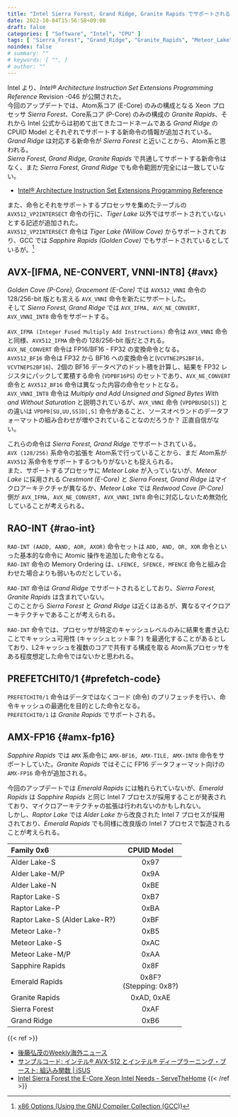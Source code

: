 ```yaml
---
title: "Intel Sierra Forest, Grand Ridge, Granite Rapids でサポートされる新命令"
date: 2022-10-04T15:56:58+09:00
draft: false
categories: [ "Software", "Intel", "CPU" ]
tags: [ "Sierra_Forest", "Grand_Ridge", "Granite_Rapids", "Meteor_Lake", "Emerald_Rapids" ]
noindex: false
# summary: ""
# keywords: [ "", ]
# author: ""
---
```


Intel より、*Intel® Architecture Instruction Set Extensions Programming Reference* Revision -046 が公開された。  
今回のアップデートでは、Atom系コア (E-Core) のみの構成となる Xeon プロセッサ *Sierra Forest*、Core系コア (P-Core) のみの構成の *Granite Rapids*、それから Intel 公式からは初めて出てきたコードネームである *Grand Ridge* の CPUID Model とそれぞれでサポートする新命令の情報が追加されている。  
*Grand Ridge* は対応する新命令が *Sierra Forest* と近いことから、Atom系と思われる。  
*Sierra Forest, Grand Ridge, Granite Rapids* で共通してサポートする新命令はなく、また *Sierra Forest, Grand Ridge* でも命令範囲が完全には一致していない。  

 * [Intel® Architecture Instruction Set Extensions Programming Reference](https://www.intel.com/content/www/us/en/content-details/671368/intel-architecture-instruction-set-extensions-programming-reference.html)

また、命令とそれをサポートするプロセッサを集めたテーブルの `AVX512_VP2INTERSECT` 命令の行に、*Tiger Lake* 以外ではサポートされていないとする記述が追加された。  
`AVX512_VP2INTERSECT` 命令は *Tiger Lake (Willow Cove)* からサポートされており、GCC では *Sapphire Rapids (Golden Cove)* でもサポートされているとしているが。[^gcc]  

[^gcc]: [x86 Options (Using the GNU Compiler Collection (GCC))](https://gcc.gnu.org/onlinedocs/gcc/x86-Options.html)

## AVX-[IFMA, NE-CONVERT, VNNI-INT8] {#avx}
*Golden Cove (P-Core), Gracemont (E-Core)* では `AVX512_VNNI` 命令の 128/256-bit 版とも言える `AVX_VNNI` 命令を新たにサポートした。  
そして *Sierra Forest, Grand Ridge* では `AVX_IFMA, AVX_NE_CONVERT, AVX_VNNI_INT8` 命令をサポートする。  

`AVX_IFMA (Integer Fused Multiply Add Instructions)` 命令は `AVX_VNNI` 命令と同様、`AVX512_IFMA` 命令の 128/256-bit 版だとされる。  
`AVX_NE_CONVERT` 命令は FP16/BF16 - FP32 の変換命令となる。  
`AVX512_BF16` 命令は FP32 から BF16 への変換命令と(`VCVTNE2PS2BF16, VCVTNEPS2BF16`)、2個の BF16 データペアのドット積を計算し、結果を FP32 レジスタにパックして累積する命令 (`VDPBF16PS`) のセットであり、`AVX_NE_CONVERT` 命令と `AVX512_BF16` 命令は異なった内容の命令セットとなる。  
`AVX_VNNI_INT8` 命令は *Multiply and Add Unsigned and Signed Bytes With and Without Saturation* と説明されているが、`AVX_VNNI` 命令 (`VPDPBUSD[S]`) との違いは `VPDPB[SU,UU,SS]D[,S]` 命令があること、ソースオペランドのデータフォーマットの組み合わせが増やされていることなのだろうか？ 正直自信がない。  

これらの命令は *Sierra Forest, Grand Ridge* でサポートされている。  
`AVX (128/256)` 系命令の拡張を Atom系で行っていることから、まだ Atom系が `AVX512` 系命令をサポートするつもりがないとも捉えられる。  
また、サポートするプロセッサに *Meteor Lake* が入っていないが、*Meteor Lake* に採用される *Crestmont (E-Core)* と *Sierra Forest, Grand Ridge* はマイクロアーキテクチャが異なるか、*Meteor Lake* では *Redwood Cove (P-Core)* 側が `AVX_IFMA, AVX_NE_CONVERT, AVX_VNNI_INT8` 命令に対応しないため無効化していることが考えられる。  
 
## RAO-INT {#rao-int}
`RAO-INT (AADD, AAND, AOR, AXOR)` 命令セットは `ADD, AND, OR, XOR` 命令といった基本的な命令に Atomic 操作を追加した命令となる。  
`RAO-INT` 命令の Memory Ordering は、`LFENCE, SFENCE, MFENCE` 命令と組み合わせた場合よりも弱いものだとしている。  

`RAO-INT` 命令は *Grand Ridge* でサポートされるとしており、*Sierra Forest, Granite Rapids* は含まれていない。  
このことから *Sierra Forest* と *Grand Ridge* は近くはあるが、異なるマイクロアーキテクチャであることが考えられる。  

`RAO-INT` 命令では、プロセッサが特定のキャッシュレベルのみに結果を書き込むことでキャッシュ可用性 (キャッシュヒット率？) を最適化することがあるとしており、L2キャッシュを複数のコアで共有する構成を取る Atom系プロセッサをある程度想定した命令ではないかと思われる。  

## PREFETCHIT0/1 {#prefetch-code}
`PREFETCHIT0/1` 命令はデータではなくコード (命令) のプリフェッチを行い、命令キャッシュの最適化を目的とした命令となる。  
`PREFETCHIT0/1` は *Granite Rapids* でサポートされる。  

## AMX-FP16 {#amx-fp16}
*Sapphire Rapids* では `AMX` 系命令に `AMX-BF16, AMX-TILE, AMX-INT8` 命令をサポートしていた。*Granite Rapids* ではそこに FP16 データフォーマット向けの `AMX-FP16` 命令が追加される。  

今回のアップデートでは *Emerald Rapids* には触れられていないが、*Emerald Rapids* は *Sapphire Rapids* と同じ Intel 7 プロセスが採用することが発表されており、マイクロアーキテクチャの拡張は行われないのかもしれない。  
しかし、*Raptor Lake* では *Alder Lake* から改良された Intel 7 プロセスが採用されており、*Emerald Rapids* でも同様に改良版の Intel 7 プロセスで製造されることが考えられる。  
 
| Family 0x6 | CPUID Model |
| :--        | :--:        |
| Alder Lake-S | 0x97      |
| Alder Lake-M/P | 0x9A    |
| Alder Lake-N   | 0xBE    |
| Raptor Lake-S  | 0xB7    |
| Raptor Lake-P  | 0xBA    |
| Raptor Lake-S (Alder Lake-R?) | 0xBF |
| Meteor Lake-?  | 0xB5 |
| Meteor Lake-S  | 0xAC |
| Meteor Lake-M/P | 0xAA |
| Sapphire Rapids | 0x8F |
| Emerald Rapids  | 0x8F?<br>(Stepping: 0x8?) |
| Granite Rapids  | 0xAD, 0xAE |
| Sierra Forest | 0xAF |
| Grand Ridge | 0xB6 |

{{< ref >}}
 * [後藤弘茂のWeekly海外ニュース](https://pc.watch.impress.co.jp/docs/2008/0407/kaigai434.htm)
 * [サンプルコード: インテル® AVX-512 とインテル® ディープラーニング・ブースト: 組込み関数 | iSUS](https://www.isus.jp/embeded/avx-512-vnni/)
 * [Intel Sierra Forest the E-Core Xeon Intel Needs - ServeTheHome](https://www.servethehome.com/intel-sierra-forest-the-e-core-xeon-intel-needs/)
{{< /ref >}}
